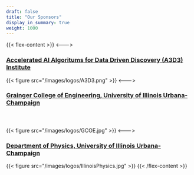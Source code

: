 ```yaml
---
draft: false
title: "Our Sponsors"
display_in_summary: true
weight: 1000
---
```


{{< flex-content >}}
<--->
<h3><a href="http://a3d3.ai">Accelerated AI Algoritums for Data Driven Discovery (A3D3) Institute</a></h3>
{{< figure src="/images/logos/A3D3.png" >}}
<--->
<h3><a href="https://grainger.illinois.edu">Grainger College of Engineering, University of Illinois Urbana-Champaign</a><br><br><br></h3>
{{< figure src="/images/logos/GCOE.jpg" >}}
<--->
<h3><a href="https://physics.illinois.edu">Department of Physics, University of Illinois Urbana-Champaign</a></h3>
{{< figure src="/images/logos/IllinoisPhysics.jpg" >}}
{{< /flex-content >}}
